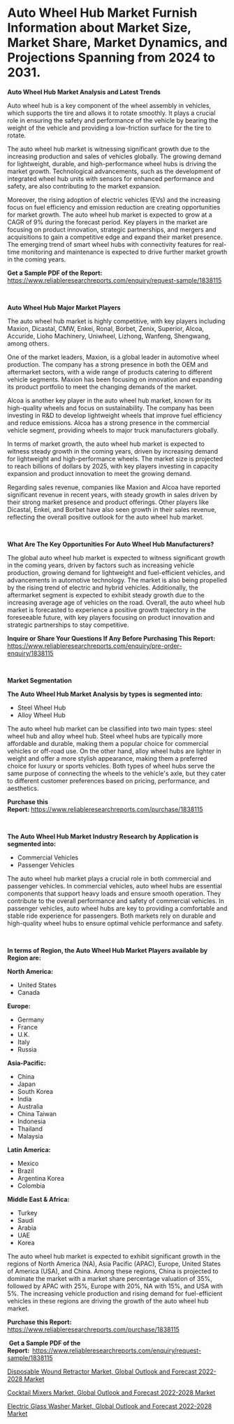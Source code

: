 <p><h1>Auto Wheel Hub Market Furnish Information about Market Size, Market Share, Market Dynamics, and Projections Spanning from 2024 to 2031.</h1></p><p><strong>Auto Wheel Hub Market Analysis and Latest Trends</strong></p>
<p><p>Auto wheel hub is a key component of the wheel assembly in vehicles, which supports the tire and allows it to rotate smoothly. It plays a crucial role in ensuring the safety and performance of the vehicle by bearing the weight of the vehicle and providing a low-friction surface for the tire to rotate.</p><p>The auto wheel hub market is witnessing significant growth due to the increasing production and sales of vehicles globally. The growing demand for lightweight, durable, and high-performance wheel hubs is driving the market growth. Technological advancements, such as the development of integrated wheel hub units with sensors for enhanced performance and safety, are also contributing to the market expansion.</p><p>Moreover, the rising adoption of electric vehicles (EVs) and the increasing focus on fuel efficiency and emission reduction are creating opportunities for market growth. The auto wheel hub market is expected to grow at a CAGR of 9% during the forecast period. Key players in the market are focusing on product innovation, strategic partnerships, and mergers and acquisitions to gain a competitive edge and expand their market presence. The emerging trend of smart wheel hubs with connectivity features for real-time monitoring and maintenance is expected to drive further market growth in the coming years.</p></p>
<p><strong>Get a Sample PDF of the Report:&nbsp;</strong> <a href="https://www.reliableresearchreports.com/enquiry/request-sample/1838115">https://www.reliableresearchreports.com/enquiry/request-sample/1838115</a></p>
<p>&nbsp;</p>
<p><strong>Auto Wheel Hub Major Market Players</strong></p>
<p><p>The auto wheel hub market is highly competitive, with key players including Maxion, Dicastal, CMW, Enkei, Ronal, Borbet, Zenix, Superior, Alcoa, Accuride, Lioho Machinery, Uniwheel, Lizhong, Wanfeng, Shengwang, among others.</p><p>One of the market leaders, Maxion, is a global leader in automotive wheel production. The company has a strong presence in both the OEM and aftermarket sectors, with a wide range of products catering to different vehicle segments. Maxion has been focusing on innovation and expanding its product portfolio to meet the changing demands of the market.</p><p>Alcoa is another key player in the auto wheel hub market, known for its high-quality wheels and focus on sustainability. The company has been investing in R&D to develop lightweight wheels that improve fuel efficiency and reduce emissions. Alcoa has a strong presence in the commercial vehicle segment, providing wheels to major truck manufacturers globally.</p><p>In terms of market growth, the auto wheel hub market is expected to witness steady growth in the coming years, driven by increasing demand for lightweight and high-performance wheels. The market size is projected to reach billions of dollars by 2025, with key players investing in capacity expansion and product innovation to meet the growing demand.</p><p>Regarding sales revenue, companies like Maxion and Alcoa have reported significant revenue in recent years, with steady growth in sales driven by their strong market presence and product offerings. Other players like Dicastal, Enkei, and Borbet have also seen growth in their sales revenue, reflecting the overall positive outlook for the auto wheel hub market.</p></p>
<p>&nbsp;</p>
<p><strong>What Are The Key Opportunities For Auto Wheel Hub Manufacturers?</strong></p>
<p><p>The global auto wheel hub market is expected to witness significant growth in the coming years, driven by factors such as increasing vehicle production, growing demand for lightweight and fuel-efficient vehicles, and advancements in automotive technology. The market is also being propelled by the rising trend of electric and hybrid vehicles. Additionally, the aftermarket segment is expected to exhibit steady growth due to the increasing average age of vehicles on the road. Overall, the auto wheel hub market is forecasted to experience a positive growth trajectory in the foreseeable future, with key players focusing on product innovation and strategic partnerships to stay competitive.</p></p>
<p><strong>Inquire or Share Your Questions If Any Before Purchasing This Report:</strong> <a href="https://www.reliableresearchreports.com/enquiry/pre-order-enquiry/1838115">https://www.reliableresearchreports.com/enquiry/pre-order-enquiry/1838115</a></p>
<p>&nbsp;</p>
<p><strong>Market Segmentation</strong></p>
<p><strong>The Auto Wheel Hub Market Analysis by types is segmented into:</strong></p>
<p><ul><li>Steel Wheel Hub</li><li>Alloy Wheel Hub</li></ul></p>
<p><p>The auto wheel hub market can be classified into two main types: steel wheel hub and alloy wheel hub. Steel wheel hubs are typically more affordable and durable, making them a popular choice for commercial vehicles or off-road use. On the other hand, alloy wheel hubs are lighter in weight and offer a more stylish appearance, making them a preferred choice for luxury or sports vehicles. Both types of wheel hubs serve the same purpose of connecting the wheels to the vehicle's axle, but they cater to different customer preferences based on pricing, performance, and aesthetics.</p></p>
<p><strong>Purchase this Report:&nbsp;</strong><a href="https://www.reliableresearchreports.com/purchase/1838115">https://www.reliableresearchreports.com/purchase/1838115</a></p>
<p>&nbsp;</p>
<p><strong>The Auto Wheel Hub Market Industry Research by Application is segmented into:</strong></p>
<p><ul><li>Commercial Vehicles</li><li>Passenger Vehicles</li></ul></p>
<p><p>The auto wheel hub market plays a crucial role in both commercial and passenger vehicles. In commercial vehicles, auto wheel hubs are essential components that support heavy loads and ensure smooth operation. They contribute to the overall performance and safety of commercial vehicles. In passenger vehicles, auto wheel hubs are key to providing a comfortable and stable ride experience for passengers. Both markets rely on durable and high-quality wheel hubs to ensure optimal vehicle performance and safety.</p></p>
<p>&nbsp;</p>
<p><strong>In terms of Region, the Auto Wheel Hub Market Players available by Region are:</strong></p>
<p>
    <p> <strong> North America: </strong>
        <ul>
            <li>United States</li>
            <li>Canada</li>
        </ul>
        </p> 
    <p> <strong> Europe: </strong>
        <ul>
            <li>Germany</li>
            <li>France</li>
            <li>U.K.</li>
            <li>Italy</li>
            <li>Russia</li>
        </ul>
        </p> 
    <p> <strong> Asia-Pacific: </strong>
        <ul>
            <li>China</li>
            <li>Japan</li>
            <li>South Korea</li>
            <li>India</li>
            <li>Australia</li>
            <li>China Taiwan</li>
            <li>Indonesia</li>
            <li>Thailand</li>
            <li>Malaysia</li>
        </ul>
        </p> 
    <p> <strong> Latin America: </strong>
        <ul>
            <li>Mexico</li>
            <li>Brazil</li>
            <li>Argentina Korea</li>
            <li>Colombia</li>
        </ul>
        </p> 
    <p> <strong> Middle East & Africa: </strong>
        <ul>
            <li>Turkey</li>
            <li>Saudi</li>
            <li>Arabia</li>
            <li>UAE</li>
            <li>Korea</li>
        </ul>
    </p>
    </p>
<p><p>The auto wheel hub market is expected to exhibit significant growth in the regions of North America (NA), Asia Pacific (APAC), Europe, United States of America (USA), and China. Among these regions, China is projected to dominate the market with a market share percentage valuation of 35%, followed by APAC with 25%, Europe with 20%, NA with 15%, and USA with 5%. The increasing vehicle production and rising demand for fuel-efficient vehicles in these regions are driving the growth of the auto wheel hub market.</p></p>
<p><strong>Purchase this Report: </strong><a href="https://www.reliableresearchreports.com/purchase/1838115">https://www.reliableresearchreports.com/purchase/1838115</a></p>
<p>&nbsp;<strong>Get a Sample PDF of the Report:&nbsp;&nbsp;</strong><a href="https://www.reliableresearchreports.com/enquiry/request-sample/1838115">https://www.reliableresearchreports.com/enquiry/request-sample/1838115</a></p>
<p><strong></strong></p>
<p><p><a href="https://view.publitas.com/reportprime-1/disposable-wound-retractor-market-global-outlook-and-forecast-2022-2028-market-research-report-provides-thorough-industry-overview-which-offers-an-in-depth-analysis-of-product-trends-and-new-market-divisions/">Disposable Wound Retractor Market, Global Outlook and Forecast 2022-2028 Market</a></p><p><a href="https://view.publitas.com/reportprime-1/cocktail-mixers-market-global-outlook-and-forecast-2022-2028-market-size-2023-2030-global-industrial-analysis-key-geographical-regions-market-share-top-key-players-product-types-and-forecast-research-report/">Cocktail Mixers Market, Global Outlook and Forecast 2022-2028 Market</a></p><p><a href="https://view.publitas.com/reportprime-1/electric-glass-washer-market-global-outlook-and-forecast-2022-2028-market-share-market-new-trends-analysis-report-by-type-by-application-by-end-use-by-region-and-segment-forecasts-2023-2030/">Electric Glass Washer Market, Global Outlook and Forecast 2022-2028 Market</a></p></p>